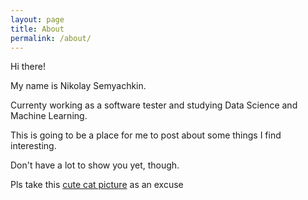 ```yaml
---
layout: page
title: About
permalink: /about/
---
```


Hi there!

My name is Nikolay Semyachkin.

Currenty working as a software tester and studying Data Science and Machine Learning.

This is going to be a place for me to post about some things I find interesting.

Don't have a lot to show you yet, though.

Pls take this [cute cat picture](http://imgur.com/GVbuz87) as an excuse


<!--
<div class="imgcap">
<img src="/assets/staking/meow_irl.jpg">
<div class="thecap" style="text-align:left"></div>
</div>
-->
